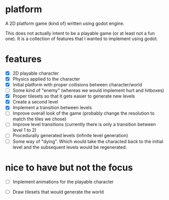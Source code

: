 # platform
A 2D platform game (kind of) written using godot engine.

This does not actually intent to be a playable game (or at least not a fun one). It is a collection of features that I wanted to implement using godot. 


# features
- [X] 2D playable character
- [X] Physics applied to the character
- [X] Initial platform with proper collisions between character/world
- [ ] Some kind of "enemy" (whereas we would implement hurt and hitboxes)
- [X] Proper tilesets so that it gets easier to generate new levels
- [X] Create a second level
- [X] Implement a transition between levels
- [ ] Improve overall look of the game (probably change the resolution to match the tiles we chose)
- [ ] Improve level transitions (currently there is only a transition between level 1 to 2)
- [ ] Procedurally generated levels (infinite level generation)
- [ ] Some way of "dying". Which would take the characted back to the initial level and the subsequent levels would be regenerated. 

# nice to have but not the focus
- [ ] Implement animations for the playable character
- [ ] Draw tilesets that would generate the world

